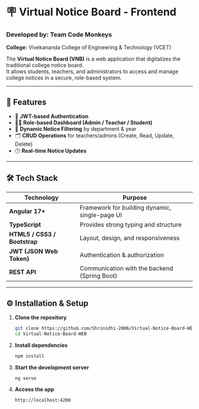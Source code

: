 # 🪧 Virtual Notice Board - Frontend

### Developed by: Team Code Monkeys  
**College:** Vivekananda College of Engineering & Technology (VCET)

The **Virtual Notice Board (VNB)** is a web application that digitalizes the traditional college notice board.  
It allows students, teachers, and administrators to access and manage college notices in a secure, role-based system.

---

## 🚀 Features

- 🔐 **JWT-based Authentication**
- 🧑‍🎓 **Role-based Dashboard (Admin / Teacher / Student)**
- 📜 **Dynamic Notice Filtering** by department & year
- 🗂️ **CRUD Operations** for teachers/admins (Create, Read, Update, Delete)
- 🕒 **Real-time Notice Updates**

---

## 🛠️ Tech Stack

| Technology | Purpose |
|-------------|----------|
| **Angular 17+** | Framework for building dynamic, single-page UI |
| **TypeScript** | Provides strong typing and structure |
| **HTML5 / CSS3 / Bootstrap** | Layout, design, and responsiveness |
| **JWT (JSON Web Token)** | Authentication & authorization |
| **REST API** | Communication with the backend (Spring Boot) |

---

## ⚙️ Installation & Setup

1. **Clone the repository**
   ```bash
   git clone https://github.com/Shrinidhi-2006/Virtual-Notice-Board-WEB.git
   cd Virtual-Notice-Board-WEB

2. **Install dependencies**
   ```bash
   npm install

3. **Start the development server**
   ```bash
   ng serve

4. **Access the app**
   ```bash
   http://localhost:4200

